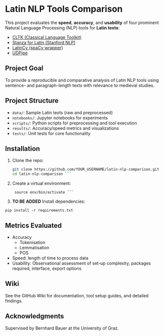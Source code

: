 # Latin NLP Tools Comparison

This project evaluates the **speed**, **accuracy**, and **usability** of four prominent Natural Language Processing (NLP) tools for **Latin texts**:

- [CLTK (Classical Language Toolkit)](https://cltk.org/)
- [Stanza for Latin (Stanford NLP)](https://stanfordnlp.github.io/stanza/)
- [LatinCy (spaCy wrapper)](https://github.com/LandingTorch/LatinCy)
- [UDPipe](https://ufal.mff.cuni.cz/udpipe)

## Project Goal

To provide a reproducible and comparative analysis of Latin NLP tools using sentence- and paragraph-length texts with relevance to medieval studies.

## Project Structure

- `data/`: Sample Latin texts (raw and preprocessed)
- `notebooks/`: Jupyter notebooks for experiments
- `scripts/`: Python scripts for preprocessing and tool execution
- `results/`: Accuracy/speed metrics and visualizations
- `tests/`: Unit tests for core functionality

## Installation

1. Clone the repo:
   ```bash
   git clone https://github.com/YOUR_USERNAME/latin-nlp-comparison.git
   cd latin-nlp-comparison ```
2. Create a virtual environment:
   ```python3 -m venv env
    source env/bin/activate ```
3. **TO BE ADDED** Install dependencies:

```pip install -r requirements.txt ```
  
## Metrics Evaluated
- Accuracy
  - Tokenisation
  - Lemmatisation
  - POS
- Speed: length of time to process data
- Usability: Observational assessment of set-up complexity, packages required, interface, export options
## Wiki

See the GitHub Wiki for documentation, tool setup guides, and detailed findings.

## Acknowledgments

Supervised by Bernhard Bauer at the University of Graz.
